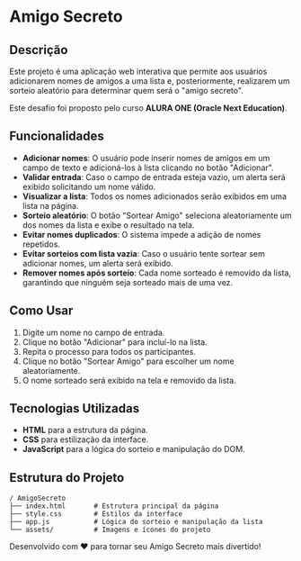 # Amigo Secreto

## Descrição
Este projeto é uma aplicação web interativa que permite aos usuários adicionarem nomes de amigos a uma lista e, posteriormente, realizarem um sorteio aleatório para determinar quem será o "amigo secreto".

Este desafio foi proposto pelo curso **ALURA ONE (Oracle Next Education)**.

## Funcionalidades
- **Adicionar nomes**: O usuário pode inserir nomes de amigos em um campo de texto e adicioná-los à lista clicando no botão "Adicionar".
- **Validar entrada**: Caso o campo de entrada esteja vazio, um alerta será exibido solicitando um nome válido.
- **Visualizar a lista**: Todos os nomes adicionados serão exibidos em uma lista na página.
- **Sorteio aleatório**: O botão "Sortear Amigo" seleciona aleatoriamente um dos nomes da lista e exibe o resultado na tela.
- **Evitar nomes duplicados**: O sistema impede a adição de nomes repetidos.
- **Evitar sorteios com lista vazia**: Caso o usuário tente sortear sem adicionar nomes, um alerta será exibido.
- **Remover nomes após sorteio**: Cada nome sorteado é removido da lista, garantindo que ninguém seja sorteado mais de uma vez.

## Como Usar
1. Digite um nome no campo de entrada.
2. Clique no botão "Adicionar" para incluí-lo na lista.
3. Repita o processo para todos os participantes.
4. Clique no botão "Sortear Amigo" para escolher um nome aleatoriamente.
5. O nome sorteado será exibido na tela e removido da lista.

## Tecnologias Utilizadas
- **HTML** para a estrutura da página.
- **CSS** para estilização da interface.
- **JavaScript** para a lógica do sorteio e manipulação do DOM.

## Estrutura do Projeto
```
/ AmigoSecreto
├── index.html       # Estrutura principal da página
├── style.css        # Estilos da interface
├── app.js           # Lógica do sorteio e manipulação da lista
└── assets/          # Imagens e ícones do projeto
```

Desenvolvido com ❤️ para tornar seu Amigo Secreto mais divertido!

